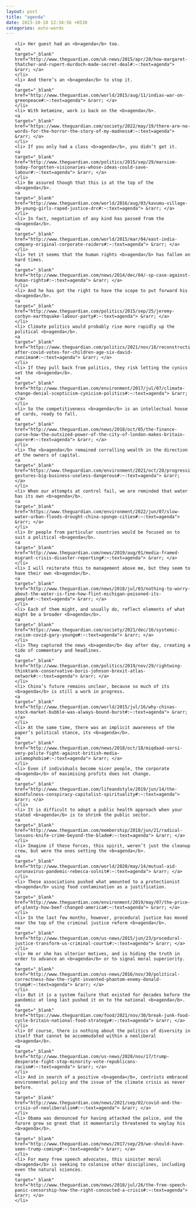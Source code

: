 ```yaml
---
layout: post
title: "agenda"
date: 2023-10-10 12:34:56 +0530
categories: auto-words
---
```

<ol>

    <li> Her guest had an <b>agenda</b> too.
    <a 
    target="_blank" 
    href="http://www.theguardian.com/uk-news/2015/apr/28/how-margaret-thatcher-and-rupert-murdoch-made-secret-deal#:~:text=agenda"> &rarr; </a>
    </li>
    <li> And there’s an <b>agenda</b> to stop it.
    <a 
    target="_blank" 
    href="http://www.theguardian.com/world/2015/aug/11/indias-war-on-greenpeace#:~:text=agenda"> &rarr; </a>
    </li>
    <li> With ketamine, work is back on the <b>agenda</b>.
    <a 
    target="_blank" 
    href="https://www.theguardian.com/society/2022/may/19/there-are-no-words-for-the-horror-the-story-of-my-madness#:~:text=agenda"> &rarr; </a>
    </li>
    <li> If you only had a class <b>agenda</b>, you didn’t get it.
    <a 
    target="_blank" 
    href="http://www.theguardian.com/politics/2015/sep/29/marxism-today-forgotten-visionaries-whose-ideas-could-save-labour#:~:text=agenda"> &rarr; </a>
    </li>
    <li> Be assured though that this is at the top of the <b>agenda</b>.
    <a 
    target="_blank" 
    href="http://www.theguardian.com/world/2016/aug/03/kavumu-village-39-young-girls-raped-justice-drc#:~:text=agenda"> &rarr; </a>
    </li>
    <li> In fact, negotiation of any kind has passed from the <b>agenda</b>.
    <a 
    target="_blank" 
    href="http://www.theguardian.com/world/2015/mar/04/east-india-company-original-corporate-raiders#:~:text=agenda"> &rarr; </a>
    </li>
    <li> Yet it seems that the human rights <b>agenda</b> has fallen on hard times.
    <a 
    target="_blank" 
    href="http://www.theguardian.com/news/2014/dec/04/-sp-case-against-human-rights#:~:text=agenda"> &rarr; </a>
    </li>
    <li> And he has got the right to have the scope to put forward his <b>agenda</b>.
    <a 
    target="_blank" 
    href="http://www.theguardian.com/politics/2015/sep/25/jeremy-corbyn-earthquake-labour-party#:~:text=agenda"> &rarr; </a>
    </li>
    <li> Climate politics would probably rise more rapidly up the political <b>agenda</b>.
    <a 
    target="_blank" 
    href="https://www.theguardian.com/politics/2021/nov/16/reconstruction-after-covid-votes-for-children-age-six-david-runciman#:~:text=agenda"> &rarr; </a>
    </li>
    <li> If they pull back from politics, they risk letting the cynics set the <b>agenda</b>.
    <a 
    target="_blank" 
    href="http://www.theguardian.com/environment/2017/jul/07/climate-change-denial-scepticism-cynicism-politics#:~:text=agenda"> &rarr; </a>
    </li>
    <li> So the competitiveness <b>agenda</b> is an intellectual house of cards, ready to fall.
    <a 
    target="_blank" 
    href="http://www.theguardian.com/news/2018/oct/05/the-finance-curse-how-the-outsized-power-of-the-city-of-london-makes-britain-poorer#:~:text=agenda"> &rarr; </a>
    </li>
    <li> The <b>agenda</b> remained corralling wealth in the direction of the owners of capital.
    <a 
    target="_blank" 
    href="https://www.theguardian.com/environment/2021/oct/28/progressive-gestures-big-business-useless-dangerous#:~:text=agenda"> &rarr; </a>
    </li>
    <li> When our attempts at control fail, we are reminded that water has its own <b>agenda</b>.
    <a 
    target="_blank" 
    href="https://www.theguardian.com/environment/2022/jun/07/slow-water-urban-floods-drought-china-sponge-cities#:~:text=agenda"> &rarr; </a>
    </li>
    <li> Or people from particular countries would be focused on to suit a political <b>agenda</b>.
    <a 
    target="_blank" 
    href="http://www.theguardian.com/news/2019/aug/01/media-framed-migrant-crisis-disaster-reporting#:~:text=agenda"> &rarr; </a>
    </li>
    <li> I will reiterate this to management above me, but they seem to have their own <b>agenda</b>.
    <a 
    target="_blank" 
    href="http://www.theguardian.com/news/2018/jul/03/nothing-to-worry-about-the-water-is-fine-how-flint-michigan-poisoned-its-people#:~:text=agenda"> &rarr; </a>
    </li>
    <li> Each of them might, and usually do, reflect elements of what might be a broader <b>agenda</b>.
    <a 
    target="_blank" 
    href="https://www.theguardian.com/society/2021/dec/16/systemic-racism-covid-gary-younge#:~:text=agenda"> &rarr; </a>
    </li>
    <li> They captured the news <b>agenda</b> day after day, creating a tide of commentary and headlines.
    <a 
    target="_blank" 
    href="http://www.theguardian.com/politics/2019/nov/29/rightwing-thinktank-conservative-boris-johnson-brexit-atlas-network#:~:text=agenda"> &rarr; </a>
    </li>
    <li> China’s future remains unclear, because so much of its <b>agenda</b> is still a work in progress.
    <a 
    target="_blank" 
    href="http://www.theguardian.com/world/2015/jul/16/why-chinas-stock-market-bubble-was-always-bound-burst#:~:text=agenda"> &rarr; </a>
    </li>
    <li> At the same time, there was an implicit awareness of the paper’s political stance, its <b>agenda</b>.
    <a 
    target="_blank" 
    href="http://www.theguardian.com/news/2018/oct/18/miqdaad-versi-very-polite-fight-against-british-media-islamophobia#:~:text=agenda"> &rarr; </a>
    </li>
    <li> Even if individuals become nicer people, the corporate <b>agenda</b> of maximising profits does not change.
    <a 
    target="_blank" 
    href="http://www.theguardian.com/lifeandstyle/2019/jun/14/the-mindfulness-conspiracy-capitalist-spirituality#:~:text=agenda"> &rarr; </a>
    </li>
    <li> It is difficult to adopt a public health approach when your stated <b>agenda</b> is to shrink the public sector.
    <a 
    target="_blank" 
    href="http://www.theguardian.com/membership/2018/jun/21/radical-lessons-knife-crime-beyond-the-blade#:~:text=agenda"> &rarr; </a>
    </li>
    <li> Imagine if these forces, this spirit, weren’t just the cleanup crew, but were the ones setting the <b>agenda</b>.
    <a 
    target="_blank" 
    href="http://www.theguardian.com/world/2020/may/14/mutual-aid-coronavirus-pandemic-rebecca-solnit#:~:text=agenda"> &rarr; </a>
    </li>
    <li> These associations pushed what amounted to a protectionist <b>agenda</b> using food contamination as a justification.
    <a 
    target="_blank" 
    href="http://www.theguardian.com/environment/2019/may/07/the-price-of-plenty-how-beef-changed-america#:~:text=agenda"> &rarr; </a>
    </li>
    <li> In the last few months, however, procedural justice has moved near the top of the criminal justice reform <b>agenda</b>.
    <a 
    target="_blank" 
    href="http://www.theguardian.com/us-news/2015/jun/23/procedural-justice-transform-us-criminal-courts#:~:text=agenda"> &rarr; </a>
    </li>
    <li> He or she has ulterior motives, and is hiding the truth in order to advance an <b>agenda</b> or to signal moral superiority.
    <a 
    target="_blank" 
    href="http://www.theguardian.com/us-news/2016/nov/30/political-correctness-how-the-right-invented-phantom-enemy-donald-trump#:~:text=agenda"> &rarr; </a>
    </li>
    <li> But it is a system failure that existed for decades before the pandemic at long last pushed it on to the national <b>agenda</b>.
    <a 
    target="_blank" 
    href="https://www.theguardian.com/food/2021/nov/30/break-junk-food-cycle-britain-national-food-strategy#:~:text=agenda"> &rarr; </a>
    </li>
    <li> Of course, there is nothing about the politics of diversity in itself that cannot be accommodated within a neoliberal <b>agenda</b>.
    <a 
    target="_blank" 
    href="http://www.theguardian.com/us-news/2020/nov/17/trump-desperate-fight-stop-minority-vote-republicans-racism#:~:text=agenda"> &rarr; </a>
    </li>
    <li> And in search of a positive <b>agenda</b>, centrists embraced environmental policy and the issue of the climate crisis as never before.
    <a 
    target="_blank" 
    href="http://www.theguardian.com/news/2021/sep/02/covid-and-the-crisis-of-neoliberalism#:~:text=agenda"> &rarr; </a>
    </li>
    <li> Obama was denounced for having attacked the police, and the furore grew so great that it momentarily threatened to waylay his <b>agenda</b>.
    <a 
    target="_blank" 
    href="http://www.theguardian.com/news/2017/sep/29/we-should-have-seen-trump-coming#:~:text=agenda"> &rarr; </a>
    </li>
    <li> For many free speech advocates, this sinister moral <b>agenda</b> is seeking to colonise other disciplines, including even the natural sciences.
    <a 
    target="_blank" 
    href="http://www.theguardian.com/news/2018/jul/26/the-free-speech-panic-censorship-how-the-right-concocted-a-crisis#:~:text=agenda"> &rarr; </a>
    </li>